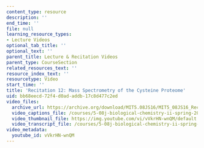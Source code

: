 ```yaml
---
content_type: resource
description: ''
end_time: ''
file: null
learning_resource_types:
- Lecture Videos
optional_tab_title: ''
optional_text: ''
parent_title: Lecture & Recitation Videos
parent_type: CourseSection
related_resources_text: ''
resource_index_text: ''
resourcetype: Video
start_time: ''
title: 'Recitation 12: Mass Spectrometry of the Cysteine Proteome'
uid: bb68eecd-72f4-d0ad-addb-17c8d477c2ed
video_files:
  archive_url: https://archive.org/download/MIT5.08JS16/MIT5_08JS16_Recitation_12_300k.mp4
  video_captions_file: /courses/5-08j-biological-chemistry-ii-spring-2016/acef028e6196513685ef954ef225a5a2_vVkrHN-wnQM.vtt
  video_thumbnail_file: https://img.youtube.com/vi/vVkrHN-wnQM/default.jpg
  video_transcript_file: /courses/5-08j-biological-chemistry-ii-spring-2016/e9a403cbc7a6440d645c86aed8572dde_vVkrHN-wnQM.pdf
video_metadata:
  youtube_id: vVkrHN-wnQM
---
```

